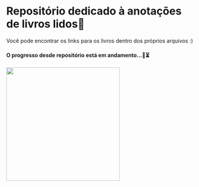 # Repositório dedicado à anotações de livros lidos🔱

 Você pode encontrar os links para os livros dentro dos próprios arquivos :)


#### O progresso desde repositório está em andamento...🚧⏳
<img src="https://media3.giphy.com/media/kZhvGXpT7bOsltxydL/giphy.gif?cid=ecf05e478fc1gpp8g5i1tzt1kqaf31fd9lt6t44yxznc97lc&rid=giphy.gif&ct=g" width="300">

